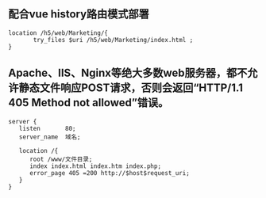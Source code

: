 ##  配合vue history路由模式部署

```nginx
location /h5/web/Marketing/{
       try_files $uri /h5/web/Marketing/index.html ;
} 
```

## Apache、IIS、Nginx等绝大多数web服务器，都不允许静态文件响应POST请求，否则会返回“HTTP/1.1 405 Method not allowed”错误。
 
```nginx
server {
   listen       80;
   server_name  域名;
    
   location /{
      root /www/文件目录;
      index index.html index.htm index.php;
      error_page 405 =200 http://$host$request_uri;
   }
}
```